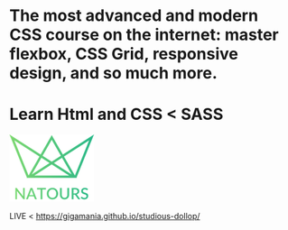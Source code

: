 # The most advanced and modern CSS course on the internet: master flexbox, CSS Grid, responsive design, and so much more.

# Learn Html and CSS < SASS

![](img/logo-green-1x.png)

LIVE < https://gigamania.github.io/studious-dollop/
